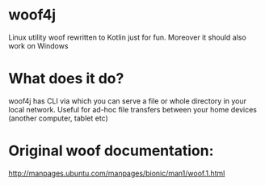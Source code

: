 # woof4j
Linux utility woof rewritten to Kotlin just for fun. Moreover it should also work on Windows

# What does it do?
woof4j has CLI via which you can serve a file or whole directory in your local network. 
Useful for ad-hoc file transfers between your home devices (another computer, tablet etc)

# Original woof documentation: 
http://manpages.ubuntu.com/manpages/bionic/man1/woof.1.html



